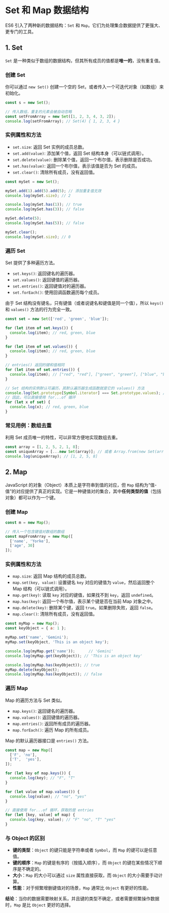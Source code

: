 # Set 和 Map 数据结构

ES6 引入了两种新的数据结构：`Set` 和 `Map`。它们为处理集合数据提供了更强大、更专门的工具。

## 1. Set

`Set` 是一种类似于数组的数据结构，但其所有成员的值都是**唯一的**，没有重复值。

### 创建 Set

你可以通过 `new Set()` 创建一个空的 Set，或者传入一个可迭代对象（如数组）来初始化。

```javascript
const s = new Set();

// 传入数组，重复的元素会被自动忽略
const setFromArray = new Set([1, 2, 3, 4, 3, 2]);
console.log(setFromArray); // Set(4) { 1, 2, 3, 4 }
```

### 实例属性和方法

-   `set.size`: 返回 Set 实例的成员总数。
-   `set.add(value)`: 添加某个值，返回 Set 结构本身（可以链式调用）。
-   `set.delete(value)`: 删除某个值，返回一个布尔值，表示删除是否成功。
-   `set.has(value)`: 返回一个布尔值，表示该值是否为 Set 的成员。
-   `set.clear()`: 清除所有成员，没有返回值。

```javascript
const mySet = new Set();

mySet.add(1).add(5).add(5); // 添加重复值无效
console.log(mySet.size); // 2

console.log(mySet.has(1)); // true
console.log(mySet.has(3)); // false

mySet.delete(5);
console.log(mySet.has(5)); // false

mySet.clear();
console.log(mySet.size); // 0
```

### 遍历 Set

Set 提供了多种遍历方法。

-   `set.keys()`: 返回键名的遍历器。
-   `set.values()`: 返回键值的遍历器。
-   `set.entries()`: 返回键值对的遍历器。
-   `set.forEach()`: 使用回调函数遍历每个成员。

由于 Set 结构没有键名，只有键值（或者说键名和键值是同一个值），所以 `keys()` 和 `values()` 方法的行为完全一致。

```javascript
const set = new Set(['red', 'green', 'blue']);

for (let item of set.keys()) {
  console.log(item); // red, green, blue
}

for (let item of set.values()) {
  console.log(item); // red, green, blue
}

// entries() 返回的键和值相同
for (let item of set.entries()) {
  console.log(item); // ["red", "red"], ["green", "green"], ["blue", "blue"]
}

// Set 结构的实例默认可遍历，其默认遍历器生成函数就是它的 values() 方法
console.log(Set.prototype[Symbol.iterator] === Set.prototype.values); // true
// 因此，可以直接使用 for...of 循环
for (let x of set) {
  console.log(x); // red, green, blue
}
```

### 常见用例：数组去重

利用 Set 成员唯一的特性，可以非常方便地实现数组去重。

```javascript
const array = [1, 2, 5, 2, 1, 8];
const uniqueArray = [...new Set(array)]; // 或者 Array.from(new Set(array))
console.log(uniqueArray); // [1, 2, 5, 8]
```

## 2. Map

JavaScript 的对象（Object）本质上是字符串到值的对应，但 `Map` 结构为“值-值”的对应提供了真正的实现。它是一种键值对的集合，其中**任何类型的值**（包括对象）都可以作为一个键。

### 创建 Map

```javascript
const m = new Map();

// 传入一个包含键值对数组的数组
const mapFromArray = new Map([
  ['name', 'Yorke'],
  ['age', 30]
]);
```

### 实例属性和方法

-   `map.size`: 返回 Map 结构的成员总数。
-   `map.set(key, value)`: 设置键名 `key` 对应的键值为 `value`，然后返回整个 Map 结构（可以链式调用）。
-   `map.get(key)`: 读取 `key` 对应的键值，如果找不到 `key`，返回 `undefined`。
-   `map.has(key)`: 返回一个布尔值，表示某个键是否在当前 Map 对象之中。
-   `map.delete(key)`: 删除某个键，返回 `true`。如果删除失败，返回 `false`。
-   `map.clear()`: 清除所有成员，没有返回值。

```javascript
const myMap = new Map();
const keyObject = { a: 1 };

myMap.set('name', 'Gemini');
myMap.set(keyObject, 'This is an object key');

console.log(myMap.get('name'));      // 'Gemini'
console.log(myMap.get(keyObject)); // 'This is an object key'

console.log(myMap.has(keyObject)); // true
myMap.delete(keyObject);
console.log(myMap.has(keyObject)); // false
```

### 遍历 Map

Map 的遍历方法与 Set 类似。

-   `map.keys()`: 返回键名的遍历器。
-   `map.values()`: 返回键值的遍历器。
-   `map.entries()`: 返回所有成员的遍历器。
-   `map.forEach()`: 遍历 Map 的所有成员。

Map 的默认遍历器接口是 `entries()` 方法。

```javascript
const map = new Map([
  ['F', 'no'],
  ['T',  'yes'],
]);

for (let key of map.keys()) {
  console.log(key); // "F", "T"
}

for (let value of map.values()) {
  console.log(value); // "no", "yes"
}

// 直接使用 for...of 循环，获取的是 entries
for (let [key, value] of map) {
  console.log(key, value); // "F" "no", "T" "yes"
}
```

### 与 Object 的区别

-   **键的类型**：`Object` 的键只能是字符串或者 `Symbol`，而 `Map` 的键可以是任意值。
-   **键的顺序**：`Map` 的键是有序的（按插入顺序），而 `Object` 的键在某些情况下顺序是不确定的。
-   **大小**：`Map` 的大小可以通过 `size` 属性直接获取，而 `Object` 的大小需要手动计算。
-   **性能**：对于频繁增删键值对的场景，`Map` 通常比 `Object` 有更好的性能。

**结论**：当你的数据需要映射关系，并且键的类型不确定，或者需要频繁操作数据时，`Map` 是比 `Object` 更好的选择。